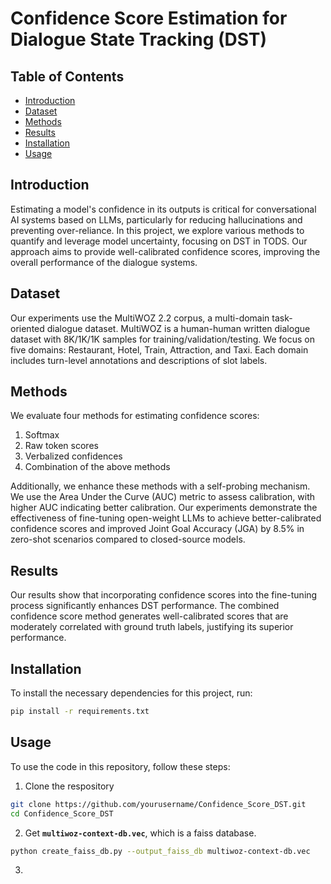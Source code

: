 # Confidence Score Estimation for Dialogue State Tracking (DST)

## Table of Contents
- [Introduction](#introduction)
- [Dataset](#dataset)
- [Methods](#methods)
- [Results](#results)
- [Installation](#installation)
- [Usage](#usage)

## Introduction
Estimating a model's confidence in its outputs is critical for conversational AI systems based on LLMs, particularly for reducing hallucinations and preventing over-reliance. In this project, we explore various methods to quantify and leverage model uncertainty, focusing on DST in TODS. Our approach aims to provide well-calibrated confidence scores, improving the overall performance of the dialogue systems.

## Dataset
Our experiments use the MultiWOZ 2.2 corpus, a multi-domain task-oriented dialogue dataset. MultiWOZ is a human-human written dialogue dataset with 8K/1K/1K samples for training/validation/testing. We focus on five domains: Restaurant, Hotel, Train, Attraction, and Taxi. Each domain includes turn-level annotations and descriptions of slot labels.

## Methods
We evaluate four methods for estimating confidence scores:
1. Softmax
2. Raw token scores
3. Verbalized confidences
4. Combination of the above methods

Additionally, we enhance these methods with a self-probing mechanism. We use the Area Under the Curve (AUC) metric to assess calibration, with higher AUC indicating better calibration. Our experiments demonstrate the effectiveness of fine-tuning open-weight LLMs to achieve better-calibrated confidence scores and improved Joint Goal Accuracy (JGA) by 8.5% in zero-shot scenarios compared to closed-source models.

## Results
Our results show that incorporating confidence scores into the fine-tuning process significantly enhances DST performance. The combined confidence score method generates well-calibrated scores that are moderately correlated with ground truth labels, justifying its superior performance.

## Installation
To install the necessary dependencies for this project, run:
```bash
pip install -r requirements.txt
```

## Usage
To use the code in this repository, follow these steps:
1. Clone the respository
```bash
git clone https://github.com/yourusername/Confidence_Score_DST.git
cd Confidence_Score_DST
```

2. Get __`multiwoz-context-db.vec`__, which is a faiss database.
```bash
python create_faiss_db.py --output_faiss_db multiwoz-context-db.vec
```

3. 

